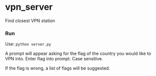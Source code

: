 # vpn_server
Find closest VPN station

### Run
Use: `python server.py`

A prompt will appear asking for the flag of the country you would like to VPN into. Enter flag into prompt. Case sensitive.

If the flag is wrong, a list of flags will be suggested.
